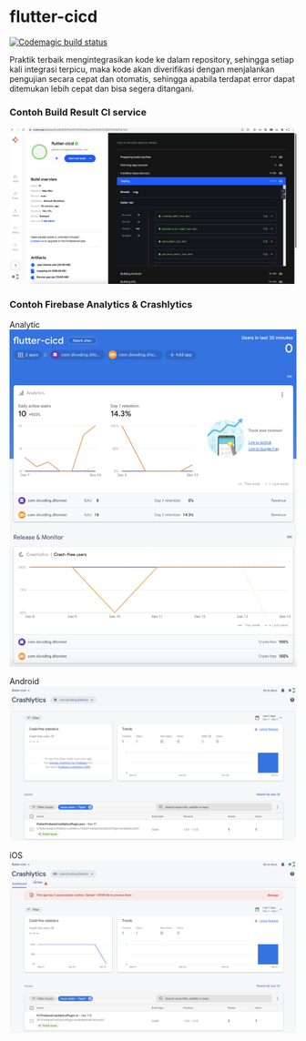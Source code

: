 # flutter-cicd
[![Codemagic build status](https://api.codemagic.io/apps/61ad8c893f5cef0f74f200db/61ad8c893f5cef0f74f200da/status_badge.svg)](https://codemagic.io/apps/61ad8c893f5cef0f74f200db/61ad8c893f5cef0f74f200da/latest_build)

Praktik terbaik mengintegrasikan kode ke dalam repository, sehingga setiap kali integrasi terpicu, maka kode akan diverifikasi dengan menjalankan pengujian secara cepat dan otomatis, sehingga apabila terdapat error dapat ditemukan lebih cepat dan bisa segera ditangani.

### Contoh Build Result CI service
![Contoh Build Result CI service](/assets/codemagic-build.png)

### Contoh Firebase Analytics & Crashlytics

Analytic
![Contoh Analytic](/assets/analytic.png)

Android
![Contoh Crash Android](/assets/crash-android.png)

iOS
![Contoh Crash iOS](/assets/crash-ios.png)


